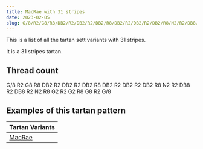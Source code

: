 ```yaml
---
title: MacRae with 31 stripes
date: 2023-02-05
slug: G/8/R2/G8/R8/DB2/R2/DB2/R2/DB2/R8/DB2/R2/DB2/R2/DB2/R8/N2/R2/DB8/R2/DB8/R2/N2/R8/G2/R2/G2/R8/G8/R2/G/8
---
```

This is a list of all the tartan sett variants with 31 stripes.

It is a 31 stripes tartan.


## Thread count
G/8 R2 G8 R8 DB2 R2 DB2 R2 DB2 R8 DB2 R2 DB2 R2 DB2 R8 N2 R2 DB8 R2 DB8 R2 N2 R8 G2 R2 G2 R8 G8 R2 G/8

## Examples of this tartan pattern

| Tartan Variants |
|---------------|
| [MacRae](/variants/g/8/r2/g8/r8/db2/r2/db2/r2/db2/r8/db2/r2/db2/r2/db2/r8/n2/r2/db8/r2/db8/r2/n2/r8/g2/r2/g2/r8/g8/r2/g/8-db000064-g004c00-nd0d0d0-rc80000)||

